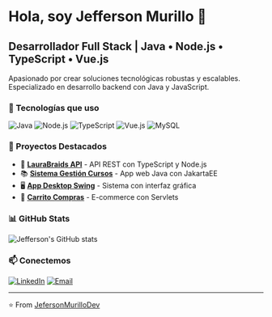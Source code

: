 # Hola, soy Jefferson Murillo 👋

## Desarrollador Full Stack | Java • Node.js • TypeScript • Vue.js

Apasionado por crear soluciones tecnológicas robustas y escalables. 
Especializado en desarrollo backend con Java y JavaScript.

### 🚀 Tecnologías que uso

![Java](https://img.shields.io/badge/Java-ED8B00?style=for-the-badge&logo=openjdk&logoColor=white)
![Node.js](https://img.shields.io/badge/Node.js-43853D?style=for-the-badge&logo=node.js&logoColor=white)
![TypeScript](https://img.shields.io/badge/TypeScript-007ACC?style=for-the-badge&logo=typescript&logoColor=white)
![Vue.js](https://img.shields.io/badge/Vue.js-35495E?style=for-the-badge&logo=vue.js&logoColor=4FC08D)
![MySQL](https://img.shields.io/badge/MySQL-00000F?style=for-the-badge&logo=mysql&logoColor=white)

### 💼 Proyectos Destacados

- 🔗 **[LauraBraids API](https://github.com/JefersonMurilloDev/laurabraids-api)** - API REST con TypeScript y Node.js
- 📚 **[Sistema Gestión Cursos](https://github.com/JefersonMurilloDev/webapp-bbdd-tarea9-)** - App web Java con JakartaEE
- 🖥️ **[App Desktop Swing](https://github.com/JefersonMurilloDev/swing_app_escritorio)** - Sistema con interfaz gráfica
- 🛒 **[Carrito Compras](https://github.com/JefersonMurilloDev/implementando-carritowebapp)** - E-commerce con Servlets

### 📊 GitHub Stats

![Jefferson's GitHub stats](https://github-readme-stats.vercel.app/api?username=JefersonMurilloDev&show_icons=true&theme=radical)

### 📫 Conectemos

[![LinkedIn](https://img.shields.io/badge/LinkedIn-0077B5?style=for-the-badge&logo=linkedin&logoColor=white)](https://linkedin.com/in/jefferson-murillo-palacios-4a25671b3)
[![Email](https://img.shields.io/badge/Email-D14836?style=for-the-badge&logo=gmail&logoColor=white)](mailto:murillopalacioj@gmail.com)

---
⭐️ From [JefersonMurilloDev](https://github.com/JefersonMurilloDev)
